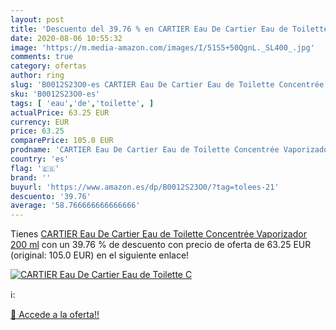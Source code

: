 ```yaml
---
layout: post
title: 'Descuento del 39.76 % en CARTIER Eau De Cartier Eau de Toilette C'
date: 2020-08-06 10:55:32
image: 'https://m.media-amazon.com/images/I/51S5+50QgnL._SL400_.jpg'
comments: true
category: ofertas
author: ring
slug: 'B0012S23O0-es CARTIER Eau De Cartier Eau de Toilette Concentrée...'
sku: 'B0012S23O0-es'
tags: [ 'eau','de','toilette', ]
actualPrice: 63.25 EUR
currency: EUR
price: 63.25
comparePrice: 105.0 EUR
prodname: 'CARTIER Eau De Cartier Eau de Toilette Concentrée Vaporizador 200 ml'
country: 'es'
flag: '🇪🇸'
brand: ''
buyurl: 'https://www.amazon.es/dp/B0012S23O0/?tag=tolees-21'
descuento: '39.76'
average: '58.766666666666666'
---
```


Tienes [CARTIER Eau De Cartier Eau de Toilette Concentrée Vaporizador 200 ml](https://www.amazon.es/dp/B0012S23O0/?tag=tolees-21) con un 39.76 % de descuento con precio de oferta de 63.25 EUR (original: 105.0 EUR) en el siguiente enlace!

[![CARTIER Eau De Cartier Eau de Toilette C](https://m.media-amazon.com/images/I/51S5+50QgnL._SL400_.jpg)](https://www.amazon.es/dp/B0012S23O0/?tag=tolees-21)

ℹ️:


[🛒 Accede a la oferta!!](https://www.amazon.es/dp/B0012S23O0/?tag=tolees-21)
